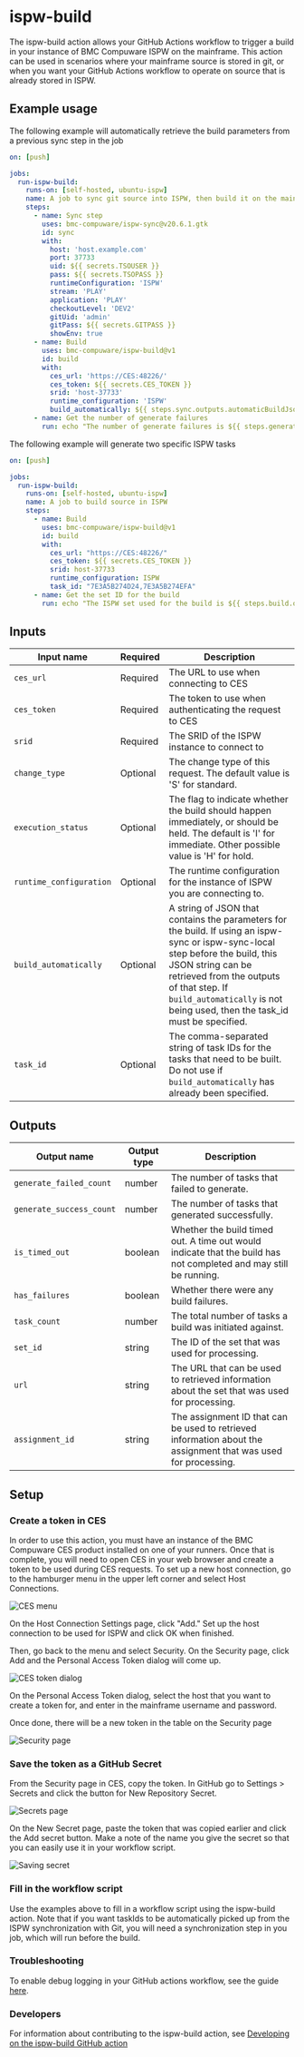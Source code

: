 # ispw-build

The ispw-build action allows your GitHub Actions workflow to trigger a build in your instance of BMC Compuware ISPW on the mainframe. This action can be used in scenarios where your mainframe source is stored in git, or when you want your GitHub Actions workflow to operate on source that is already stored in ISPW.

## Example usage

The following example will automatically retrieve the build parameters from a previous sync step in the job

``` yaml
on: [push]

jobs:
  run-ispw-build:
    runs-on: [self-hosted, ubuntu-ispw]
    name: A job to sync git source into ISPW, then build it on the mainframe
    steps:
      - name: Sync step
        uses: bmc-compuware/ispw-sync@v20.6.1.gtk
        id: sync
        with:
          host: 'host.example.com'
          port: 37733
          uid: ${{ secrets.TSOUSER }}
          pass: ${{ secrets.TSOPASS }}
          runtimeConfiguration: 'ISPW'
          stream: 'PLAY'
          application: 'PLAY'
          checkoutLevel: 'DEV2'
          gitUid: 'admin'
          gitPass: ${{ secrets.GITPASS }}
          showEnv: true
      - name: Build
        uses: bmc-compuware/ispw-build@v1
        id: build
        with:
          ces_url: 'https://CES:48226/'
          ces_token: ${{ secrets.CES_TOKEN }}
          srid: 'host-37733'
          runtime_configuration: 'ISPW'
          build_automatically: ${{ steps.sync.outputs.automaticBuildJson }}
      - name: Get the number of generate failures
        run: echo "The number of generate failures is ${{ steps.generate.outputs.generate_failed_count }}"
```

The following example will generate two specific ISPW tasks 

``` yaml
on: [push]

jobs:
  run-ispw-build:
    runs-on: [self-hosted, ubuntu-ispw]
    name: A job to build source in ISPW
    steps:
      - name: Build
        uses: bmc-compuware/ispw-build@v1
        id: build
        with:
          ces_url: "https://CES:48226/"
          ces_token: ${{ secrets.CES_TOKEN }}
          srid: host-37733
          runtime_configuration: ISPW
          task_id: "7E3A5B274D24,7E3A5B274EFA"
      - name: Get the set ID for the build
        run: echo "The ISPW set used for the build is ${{ steps.build.outputs.set_id }}"
```

## Inputs

| Input name | Required | Description |
| ---------- | -------- | ----------- |
| `ces_url` | Required | The URL to use when connecting to CES |
| `ces_token` | Required | The token to use when authenticating the request to CES |
| `srid` | Required | The SRID of the ISPW instance to connect to |
| `change_type` | Optional | The change type of this request. The default value is 'S' for standard. |
| `execution_status` | Optional | The flag to indicate whether the build should happen immediately, or should be held. The default is 'I' for immediate. Other possible value is 'H' for hold. |
| `runtime_configuration` | Optional | The runtime configuration for the instance of ISPW you are connecting to. |
| `build_automatically` | Optional | A string of JSON that contains the parameters for the build. If using an ispw-sync or ispw-sync-local step before the build, this JSON string can be retrieved from the outputs of that step. If `build_automatically` is not being used, then the task_id must be specified. |
| `task_id` | Optional | The comma-separated string of task IDs for the tasks that need to be built. Do not use if `build_automatically` has already been specified.|

## Outputs

| Output name | Output type | Description |
| ----------- | ----------- | ----------- |
| `generate_failed_count` | number | The number of tasks that failed to generate. |
| `generate_success_count` | number | The number of tasks that generated successfully. |
| `is_timed_out` | boolean | Whether the build timed out. A time out would indicate that the build has not completed and may still be running. |
| `has_failures` | boolean | Whether there were any build failures. |
| `task_count` | number | The total number of tasks a build was initiated against. |
| `set_id` | string | The ID of the set that was used for processing. |
| `url` | string | The URL that can be used to retrieved information about the set that was used for processing. |
| `assignment_id` | string | The assignment ID that can be used to retrieved information about the assignment that was used for processing. |

## Setup

### Create a token in CES

In order to use this action, you must have an instance of the BMC Compuware CES product installed on one of your runners. Once that is complete, you will need to open CES in your web browser and create a token to be used during CES requests. To set up a new host connection, go to the hamburger menu in the upper left corner and select Host Connections.

![CES menu](media/ces-menu.png "CES menu")

On the Host Connection Settings page, click "Add." Set up the host connection to be used for ISPW and click OK when finished.

Then, go back to the menu and select Security. On the Security page, click Add and the Personal Access Token dialog will come up.

![CES token dialog](media/ces-token-dialog.png)

On the Personal Access Token dialog, select the host that you want to create a token for, and enter in the mainframe username and password.

Once done, there will be a new token in the table on the Security page

![Security page](media/ces-token.png)

### Save the token as a GitHub Secret

From the Security page in CES, copy the token. In GitHub go to Settings > Secrets and click the button for New Repository Secret.

![Secrets page](media/github-secrets-settings.png)

On the New Secret page, paste the token that was copied earlier and click the Add secret button. Make a note of the name you give the secret so that you can easily use it in your workflow script.

![Saving secret](media/github-saving-secret.png)

### Fill in the workflow script

Use the examples above to fill in a workflow script using the ispw-build action. Note that if you want taskIds to be automatically picked up from the ISPW synchronization with Git, you will need a synchronization step in you job, which will run before the build.

### Troubleshooting

To enable debug logging in your GitHub actions workflow, see the guide [here](https://docs.github.com/en/actions/managing-workflow-runs/enabling-debug-logging).

### Developers

For information about contributing to the ispw-build action, see [Developing on the ispw-build GitHub action](./CONTRIBUTING.md)
